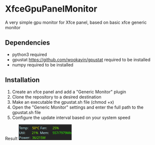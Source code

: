 # XfceGpuPanelMonitor
A very simple gpu monitor for Xfce panel, based on basic xfce generic monitor

## Dependencies
* python3 required
* gpustat https://github.com/wookayin/gpustat required to be installed
* numpy required to be installed

## Installation
1) Create an xfce panel and add a "Generic Monitor" plugin
2) Clone the repository to a desired destination
3) Make an executable the gpustat.sh file (chmod +x)
4) Open the "Generic Monitor" settings and enter the full path to the gpustat.sh file
5) Configure the update interval based on your system speed

Result
![Example result](/Monitor.png)
